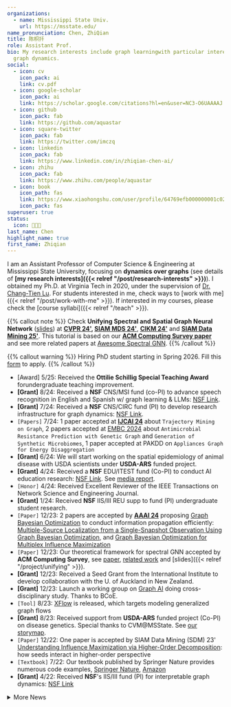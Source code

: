 ```yaml
---
organizations:
  - name: Mississippi State Univ.
    url: https://msstate.edu/
name_pronunciation: Chen, ZhiQian
title: 陈枳扦
role: Assistant Prof.
bio: My research interests include graph learningwith particular interest in
  graph dynamics.
social:
  - icon: cv
    icon_pack: ai
    link: cv.pdf
  - icon: google-scholar
    icon_pack: ai
    link: https://scholar.google.com/citations?hl=en&user=NC3-O6UAAAAJ
  - icon: github
    icon_pack: fab
    link: https://github.com/aquastar
  - icon: square-twitter
    icon_pack: fab
    link: https://twitter.com/imczq
  - icon: linkedin
    icon_pack: fab
    link: https://www.linkedin.com/in/zhiqian-chen-ai/
  - icon: zhihu
    icon_pack: fab
    link: https://www.zhihu.com/people/aquastar
  - icon: book
    icon_path: fas
    link: https://www.xiaohongshu.com/user/profile/64769efb000000001c029738
    icon_pack: fas
superuser: true
status:
  icon: 👨🏻‍💻
last_name: Chen
highlight_name: true
first_name: Zhiqian
---
```

I am an Assistant Professor of Computer Science & Engineering at Mississippi State University, focusing on **dynamics over graphs** (see details of **\[my research interests]({{< relref "/post/research-interests" >}})**). 
I obtained my Ph.D. at Virginia Tech in 2020, under the supervision of [Dr. Chang-Tien Lu](https://people.cs.vt.edu/~ctlu/).
For students interested in me, check ways to [work with me]({{< relref "/post/work-with-me" >}}). If interested in my courses, please check the [course syllabi]({{< relref "/teach" >}}).

{{% callout note %}}
Check **Unifying Spectral and Spatial Graph Neural Network** ([slides](https://drive.google.com/file/d/1gbe9xxNHPHHHN5DKRu3fC8f_G9TPcayt/view?usp=sharing)) at **[CVPR 24'](https://cvpr.thecvf.com/virtual/2024/tutorial/23726), [SIAM MDS 24'](https://meetings.siam.org/sess/dsp_programsess.cfm?SESSIONCODE=80791)**, **[CIKM 24'](https://cikm2024.org/tutorials/)** and **[SIAM Data Mining 25'](https://meetings.siam.org/sess/dsp_programsess.cfm?SESSIONCODE=84896)**. This tutorial is based on our **[ACM Computing Survey paper](https://dl.acm.org/doi/10.1145/3627816)** and see more related papers at [Awesome Spectral GNN](https://github.com/XGraph-Team/Spectral-Graph-Survey/tree/master).
{{% /callout %}}

{{% callout warning %}}
Hiring PhD student starting in Spring 2026. Fill this [form](https://forms.gle/BMu9sH6YUF5zpfNr5) to apply.
{{% /callout %}}

* \[Award] 5/25: Received the **Ottilie Schillig Special Teaching Award** forundergraduate teaching improvement.
* **\[Grant]** 8/24: Received a **NSF** CNS/MSI fund (co-PI) to advance speech recognition in English and Spanish w/ graph learning & LLMs: [NSF Link](https://www.nsf.gov/awardsearch/showAward?AWD_ID=2431176&HistoricalAwards=false). 
* **\[Grant]** 7/24: Received a **NSF** CNS/CIRC fund (PI) to develop research infrastructure for graph dynamics: [NSF Link](https://www.nsf.gov/awardsearch/showAward?AWD_ID=2345921&HistoricalAwards=false). 
* `[Papers]` 7/24: 1 paper accepted at **[IJCAI 24](https://ijcai24.org/main-track-accepted-papers/)** about `Trajectory Mining on Graph`, 2 papers accepted at [EMBC 2024](https://embc.embs.org/2024/wp-content/uploads/sites/102/2024/07/EMBC-2024_Proceedings.pdf) about `Antimicrobial Resistance Prediction with Genetic Graph` and `Generation of Synthetic Microbiomes`, 1 paper accepted at PAKDD on `Appliances Graph for Energy Disaggregation`
* **\[Grant]** 6/24: We will start working on the spatial epidemiology of animal disease with USDA scientists under **USDA-ARS** funded project.
* **\[Grant]** 4/24: Received a **NSF** EDU/ITEST fund (Co-PI) to conduct AI education research: [NSF Link](https://www.nsf.gov/awardsearch/showAward?AWD_ID=2342574). See [media report](https://www.pressreader.com/usa/starkville-daily-news/20240515/281526526156691).
* `[Honor]` 4/24: Received Excellent Reviewer of the IEEE Transactions on Network Science and Engineering Journal. 
* **\[Grant]** 1/24: Received **NSF** IIS/III REU supp to fund (PI) undergraduate student research. 
* `[Paper]` 12/23: 2 papers are accepted by **[AAAI 24](https://aaai.org/aaai-conference/)** proposing <u>Graph Bayesian Optimization</u> to conduct information propagation efficiently: [Multiple-Source Localization from a Single-Snapshot Observation Using Graph Bayesian Optimization](https://ojs.aaai.org/index.php/AAAI/article/view/30262), and [Graph Bayesian Optimization for Multiplex Influence Maximization](https://ojs.aaai.org/index.php/AAAI/article/view/30255)
* `[Paper]` 12/23:  Our theoretical framework for spectral GNN accepted by **ACM Computing Survey**, see [paper](https://dl.acm.org/doi/10.1145/3627816), [related work](https://github.com/XGraph-Team/Spectral-Graph-Survey) and \[slides]({{< relref "/project/unifying" >}}). 
* **\[Grant]** 12/23: Received a Seed Grant from the International Institute to develop collaboration with the U. of Auckland in New Zealand.  
* **\[Grant]** 12/23: Launch a working group on <u>Graph AI</u> doing cross-disciplinary study. Thanks to BCoE.  
* `[Tool]` 8/23: [XFlow](https://xflow.network/) is released, which targets modeling generalized graph flows  
* **\[Grant]** 8/23: Received support from **USDA-ARS** funded project (Co-PI) on disease genetics. Special thanks to CVM@MSState. See [our storymap](https://storymaps.arcgis.com/stories/4569acf3a05944c99360029dd7029a96).
* `[Paper]` 12/22: One paper is accepted by SIAM Data Mining (SDM) 23' [Understanding Influence Maximization via Higher-Order Decomposition](https://epubs.siam.org/doi/abs/10.1137/1.9781611977653.ch86): how seeds interact in higher-order perspective
* `[Textbook]` 7/22: Our textbook published by Springer Nature provides numerous code examples, [Springer Nature](https://link.springer.com/book/10.1007/978-3-030-96756-7), [Amazon](https://www.amazon.com/Machine-Learning-Computer-Scientists-Analysts/dp/3030967557)
* **\[Grant]** 4/22: Received **NSF**'s IIS/III fund (PI) for interpretable graph dynamics: [NSF Link](https://www.nsf.gov/awardsearch/showAward?AWD_ID=2153369&HistoricalAwards=false)

<details>
  <summary>More News</summary>

* `[Paper]` 12/21: One paper about Graph Wavelet is accepted by [SIAM Data Mining (SDM) 22'](https://www.siam.org/conferences/cm/conference/sdm22) with SIAM Early Career Travel Award
* `[Tutorial]` 5/21: See our [tutorial Spreading Model for Epidemics](https://beiyulincs.github.io/pub/sdm_tutorial_21.html) ([GNN, RNN, SIR and PDE](/files/SDM21-part2.pptx)) in [SDM 21'](https://www.siam.org/conferences/cm/conference/sdm21)
* `[Paper & Award]` 9/20: Papers on Kalman filtering and school redistricting are accepted by [ACM SIGSPATIAL 20'](https://sigspatial2020.sigspatial.org) with (**Best Paper Award**)
* `[Paper]` 12/19: [Unsupervised learning for material discovery](https://www.nature.com/articles/s41467-019-13214-1) is published in **Nature Communications**.

  * Selected as 22nd of Top 50 Chemistry and Materials Sciences Articles [Top 50 Collection](https://www.nature.com/collections/giacagiaca)

</details>
